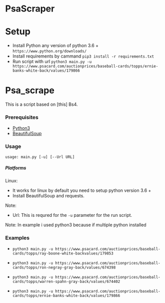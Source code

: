 # PsaScraper

# Setup

* Install Python any version of python 3.6 + `https://www.python.org/downloads/`
* Install requirements by cammand `pip3 install -r requirements.txt`
* Run script with url `python3 main.py -u https://www.psacard.com/auctionprices/baseball-cards/topps/ernie-banks-white-back/values/179866`


# Psa_scrape

This is a script based on [this] Bs4.

### Prerequisites
* [Python3](https://www.python.org/)
* [BeautifulSoup](https://pypi.org/project/beautifulsoup4/)


### Usage

```
usage: main.py [-u] [--Url URL] 

```

##### Platforms

Linux: 
  * It works for linux by default you need to setup python version 3.6 +
  * Install BeautifulSoup and requests.

Note:
* Url: This is requred for the `-u` parameter for the run script.
 

Note: In example i used python3 because if multiple python installed
 ### Examples
 * `python3 main.py -u https://www.psacard.com/auctionprices/baseball-cards/topps/ray-boone-white-backvalues/179853`
 
 * `python3 main.py -u https://www.psacard.com/auctionprices/baseball-cards/topps/ron-negray-gray-back/values/674398`
 
 * `python3 main.py -u https://www.psacard.com/auctionprices/baseball-cards/topps/warren-spahn-gray-back/values/674402`
 
 * `python3 main.py -u https://www.psacard.com/auctionprices/baseball-cards/topps/ernie-banks-white-back/values/179866`
 
